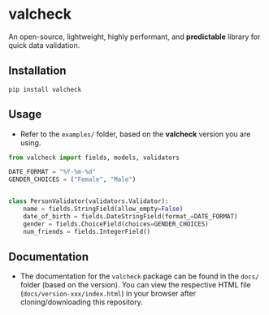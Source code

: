 # valcheck
An open-source, lightweight, highly performant, and **predictable** library for quick data validation.

## Installation
```
pip install valcheck
```

## Usage
- Refer to the `examples/` folder, based on the **valcheck** version you are using.

```python
from valcheck import fields, models, validators

DATE_FORMAT = "%Y-%m-%d"
GENDER_CHOICES = ("Female", "Male")


class PersonValidator(validators.Validator):
    name = fields.StringField(allow_empty=False)
    date_of_birth = fields.DateStringField(format_=DATE_FORMAT)
    gender = fields.ChoiceField(choices=GENDER_CHOICES)
    num_friends = fields.IntegerField()
```

## Documentation
- The documentation for the `valcheck` package can be found in the `docs/` folder (based on the version). You can view the respective HTML file (`docs/version-xxx/index.html`) in your browser after cloning/downloading this repository.
